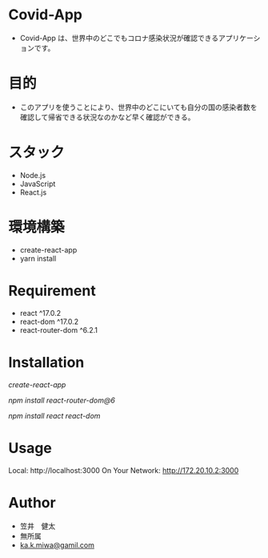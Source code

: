 # Covid-App

- Covid-App は、世界中のどこでもコロナ感染状況が確認できるアプリケーションです。

# 目的

- このアプリを使うことにより、世界中のどこにいても自分の国の感染者数を確認して帰省できる状況なのかなど早く確認ができる。

# スタック

- Node.js
- JavaScript
- React.js

# 環境構築

- create-react-app
- yarn install

# Requirement

- react ^17.0.2
- react-dom ^17.0.2
- react-router-dom ^6.2.1

# Installation

_create-react-app_

_npm install react-router-dom@6_

_npm install react react-dom_

# Usage

Local: http://localhost:3000
On Your Network: http://172.20.10.2:3000

# Author

- 笠井　健太
- 無所属
- ka.k.miwa@gamil.com
